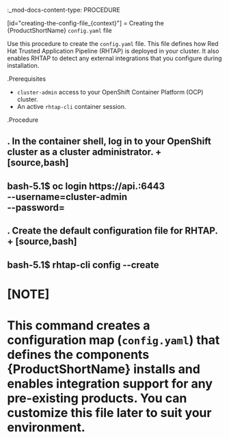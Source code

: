 :_mod-docs-content-type: PROCEDURE

[id="creating-the-config-file_{context}"]
= Creating the {ProductShortName} `config.yaml` file

Use this procedure to create the `config.yaml` file. This file defines how Red Hat Trusted Application Pipeline (RHTAP) is deployed in your cluster. It also enables RHTAP to detect any external integrations that you configure during installation.

.Prerequisites

* `cluster-admin` access to your OpenShift Container Platform (OCP) cluster.
* An active `rhtap-cli` container session.

.Procedure

. In the container shell, log in to your OpenShift cluster as a cluster administrator.
+
[source,bash]
----
bash-5.1$ oc login https://api.<your-cluster-domain>:6443 \
  --username=cluster-admin \
  --password=<your-password>
----

. Create the default configuration file for RHTAP.
+
[source,bash]
----
bash-5.1$ rhtap-cli config --create
----

[NOTE]
====
This command creates a configuration map (`config.yaml`) that defines the components {ProductShortName} installs and enables integration support for any pre-existing products. You can customize this file later to suit your environment.
====
